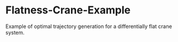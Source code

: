 # Flatness-Crane-Example
 Example of optimal trajectory generation for a differentially flat crane system.
